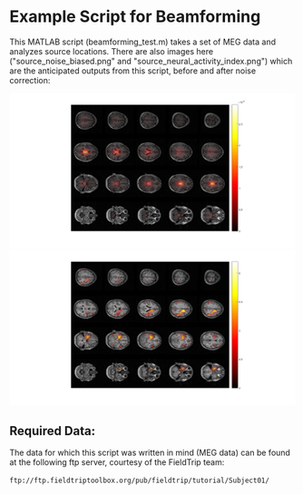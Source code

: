 # Example Script for Beamforming
This MATLAB script (beamforming_test.m) takes a set of MEG data and analyzes source locations. There are also images here ("source_noise_biased.png" and "source_neural_activity_index.png") which are the anticipated outputs from this script, before and after noise correction:

![Noise Biased](https://raw.githubusercontent.com/MKhanGit/beamforming/master/beamforming_MEG_example/source_noise_biased.png "Noise biased sources")
![Source estimation](https://raw.githubusercontent.com/MKhanGit/beamforming/master/beamforming_MEG_example/source_nerual_activity_index.png "corrected sources")

## Required Data:
The data for which this script was written in mind (MEG data) can be found at the following ftp server, courtesy of the FieldTrip team:

```ftp://ftp.fieldtriptoolbox.org/pub/fieldtrip/tutorial/Subject01/```